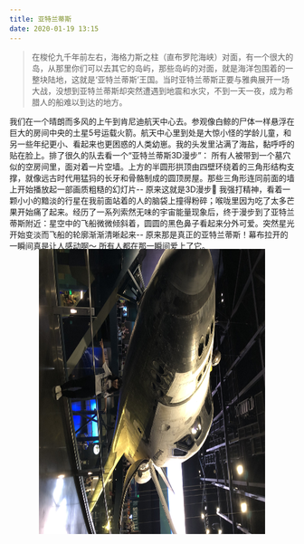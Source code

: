 ```yaml
---
title: 亚特兰蒂斯
date: 2020-01-19 13:15
---
```


> 在梭伦九千年前左右，海格力斯之柱（直布罗陀海峡）对面，有一个很大的岛，从那里你们可以去其它的岛屿，那些岛屿的对面，就是海洋包围着的一整块陆地，这就是‘亚特兰蒂斯’王国。当时亚特兰蒂斯正要与雅典展开一场大战，没想到亚特兰蒂斯却突然遭遇到地震和水灾，不到一天一夜，成为希腊人的船难以到达的地方。

我们在一个晴朗而多风的上午到肯尼迪航天中心去。参观像白鲸的尸体一样悬浮在巨大的房间中央的土星5号运载火箭。航天中心里到处是大惊小怪的学龄儿童，和另一些年纪更小、看起来也更困惑的人类幼崽。我的头发里沾满了海盐，黏呼呼的贴在脸上。排了很久的队去看一个“亚特兰蒂斯3D漫步”： 所有人被带到一个墓穴似的空房间里，面对着一片空墙。上方的半圆形拱顶由四壁环绕着的三角形结构支撑，就像远古时代用猛犸的长牙和骨骼制成的圆顶房屋。那些三角形连同前面的墙上开始播放起一部画质粗糙的幻灯片-- 原来这就是3D漫步🤨 我强打精神，看着一颗小小的黯淡的行星在我前面站着的人的脑袋上撞得粉碎；喉咙里因为吃了太多芒果开始痛了起来。经历了一系列索然无味的宇宙能量现象后，终于漫步到了亚特兰蒂斯附近：星空中的飞船微微倾斜着，圆圆的黑色鼻子看起来分外可爱。突然星光开始变淡而飞船的轮廓渐渐清晰起来-- 原来那是真正的亚特兰蒂斯！幕布拉开的一瞬间真是让人感动啊～ 所有人都在那一瞬间爱上了它。

<br>
<br>

<img style="width:534px;height:400px;transform:rotate(90deg);" src="/assets/static/atlantis.png">

<br>